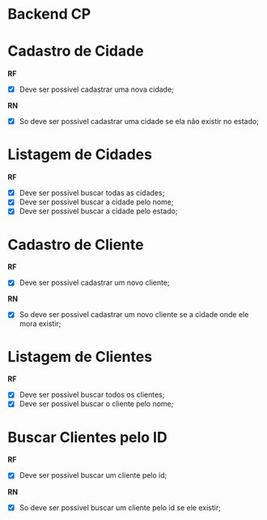 # Backend CP

# Cadastro de Cidade

**RF**

- [x] Deve ser possivel cadastrar uma nova cidade;

**RN**

- [x] So deve ser possivel cadastrar uma cidade se ela não existir no estado;

# Listagem de Cidades

**RF**

- [x] Deve ser possivel buscar todas as cidades;
- [x] Deve ser possivel buscar a cidade pelo nome;
- [x] Deve ser possivel buscar a cidade pelo estado;

# Cadastro de Cliente

**RF**

- [x] Deve ser possivel cadastrar um novo cliente;

**RN**

- [x] So deve ser possivel cadastrar um novo cliente se a cidade onde ele mora existir;

# Listagem de Clientes

**RF**

- [x] Deve ser possivel buscar todos os clientes;
- [x] Deve ser possivel buscar o cliente pelo nome;

# Buscar Clientes pelo ID

**RF**

- [x] Deve ser possivel buscar um cliente pelo id;

**RN**

- [x] So deve ser possivel buscar um cliente pelo id se ele existir;
